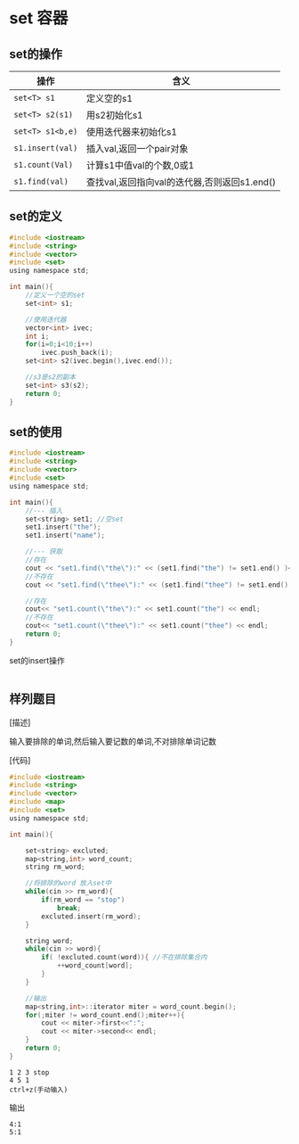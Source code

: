 # set 容器

## set的操作

| 操作             | 含义                                         |
|------------------|----------------------------------------------|
| `set<T> s1`      | 定义空的s1                                   |
| `set<T> s2(s1)`  | 用s2初始化s1                                 |
| `set<T> s1<b,e)` | 使用迭代器来初始化s1                         |
| `s1.insert(val)` | 插入val,返回一个pair对象                     |
| `s1.count(Val)`  | 计算s1中值val的个数,0或1                     |
| `s1.find(val)`   | 查找val,返回指向val的迭代器,否则返回s1.end() |

## set的定义

```c
#include <iostream>
#include <string>
#include <vector>
#include <set>
using namespace std;

int main(){
    //定义一个空的set
    set<int> s1;

    //使用迭代器
    vector<int> ivec;
    int i;
    for(i=0;i<10;i++)
        ivec.push_back(i);
    set<int> s2(ivec.begin(),ivec.end());

    //s3是s2的副本
    set<int> s3(s2);
    return 0;
}
```

## set的使用

```c
#include <iostream>
#include <string>
#include <vector>
#include <set>
using namespace std;

int main(){
    //--- 插入
    set<string> set1; //空set
    set1.insert("the");
    set1.insert("name");

    //--- 获取
    //存在
    cout << "set1.find(\"the\"):" << (set1.find("the") != set1.end() )<< endl; 
    //不存在
    cout << "set1.find(\"thee\"):" << (set1.find("thee") != set1.end() )<< endl;

    //存在
    cout<< "set1.count(\"the\"):" << set1.count("the") << endl;
    //不存在
    cout<< "set1.count(\"thee\"):" << set1.count("thee") << endl;
    return 0;
}
```

set的insert操作

```c
```


## 样列题目

[描述]

输入要排除的单词,然后输入要记数的单词,不对排除单词记数


[代码]

```c
#include <iostream>
#include <string>
#include <vector>
#include <map>
#include <set>
using namespace std;

int main(){

    set<string> excluted;
    map<string,int> word_count;
    string rm_word;

    //将排除的word 放入set中
    while(cin >> rm_word){
        if(rm_word == "stop")
            break;
        excluted.insert(rm_word);
    }

    string word;
    while(cin >> word){
        if( !excluted.count(word)){ //不在排除集合内
            ++word_count[word];
        }
    }

    //输出
    map<string,int>::iterator miter = word_count.begin();
    for(;miter != word_count.end();miter++){
        cout << miter->first<<":";
        cout << miter->second<< endl;
    }
    return 0;
}
```

```
1 2 3 stop
4 5 1
ctrl+z(手动输入)
```

输出

```
4:1
5:1
```

